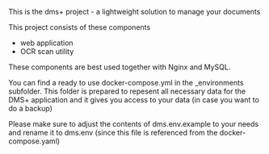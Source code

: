 This is the dms+ project - a lightweight solution to manage your documents

This project consists of these components
* web application
* OCR scan utility

These components are best used together with Nginx and MySQL.

You can find a ready to use docker-compose.yml in the _environments subfolder. This folder is prepared to repesent all necessary data for the DMS+ application and it gives you access to your data (in case you want to do a backup)

Please make sure to adjust the contents of dms.env.example to your needs and rename it to dms.env (since this file is referenced from the docker-compose.yaml)